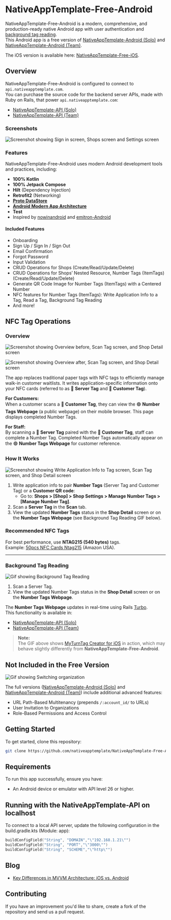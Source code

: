 # NativeAppTemplate-Free-Android

NativeAppTemplate-Free-Android is a modern, comprehensive, and production-ready native Android app with user authentication and [background tag reading](https://developer.apple.com/documentation/corenfc/adding-support-for-background-tag-reading).  
This Android app is a free version of  [NativeAppTemplate-Android (Solo)](https://nativeapptemplate.com/products/android-solo) and [NativeAppTemplate-Android (Team)](https://nativeapptemplate.com/products/android-team).  

The iOS version is available here: [NativeAppTemplate-Free-iOS](https://github.com/nativeapptemplate/NativeAppTemplate-Free-iOS).  

## Overview

NativeAppTemplate-Free-Android is configured to connect to `api.nativeapptemplate.com`.  
You can purchase the source code for the backend server APIs, made with Ruby on Rails, that power `api.nativeapptemplate.com`:

- [NativeAppTemplate-API (Solo)](https://nativeapptemplate.com/products/api-solo)  
- [NativeAppTemplate-API (Team)](https://nativeapptemplate.com/products/api-team)

### Screenshots

![Screenshot showing Sign in screen, Shops screen and Settings screen](https://github.com/nativeapptemplate/NativeAppTemplate-Free-Android/blob/main/docs/images/screenshots.png "Screenshot showing Sign in screen, Shops screen and Settings screen")

### Features

NativeAppTemplate-Free-Android uses modern Android development tools and practices, including:

- **100% Kotlin**
- **100% Jetpack Compose**
- **Hilt** (Dependency Injection)
- **Retrofit2** (Networking)
- **[Proto DataStore](https://developer.android.com/topic/libraries/architecture/datastore)**  
- **[Android Modern App Architecture](https://developer.android.com/topic/architecture#modern-app-architecture)**
- **Test**  
- Inspired by [nowinandroid](https://github.com/android/nowinandroid) and [emitron-Android](https://github.com/razeware/emitron-Android)

#### Included Features

- Onboarding
- Sign Up / Sign In / Sign Out
- Email Confirmation
- Forgot Password
- Input Validation
- CRUD Operations for Shops (Create/Read/Update/Delete)
- CRUD Operations for Shops’ Nested Resource, Number Tags (ItemTags) (Create/Read/Update/Delete)
- Generate QR Code Image for Number Tags (ItemTags) with a Centered Number
- NFC features for Number Tags (ItemTags): Write Application Info to a Tag, Read a Tag, Background Tag Reading
- And more!

## NFC Tag Operations

### Overview  

![Screenshot showing Overview before, Scan Tag screen, and Shop Detail screen](https://github.com/nativeapptemplate/NativeAppTemplate-Free-Android/blob/main/docs/images/overview_before.png "Screenshot showing Overview before")

![Screenshot showing Overview after, Scan Tag screen, and Shop Detail screen](https://github.com/nativeapptemplate/NativeAppTemplate-Free-Android/blob/main/docs/images/overview_after.png "Screenshot showing Overview after")

The app replaces traditional paper tags with NFC tags to efficiently manage walk-in customer waitlists. It writes application-specific information onto your NFC cards (referred to as :red_circle: **Server Tag** and :large_blue_circle: **Customer Tag**).

**For Customers:**  
When a customer scans a :large_blue_circle: **Customer Tag**, they can view the :green_circle: **Number Tags Webpage** (a public webpage) on their mobile browser. This page displays completed Number Tags.

**For Staff:**  
By scanning a :red_circle: **Server Tag** paired with the :large_blue_circle: **Customer Tag**, staff can complete a Number Tag. Completed Number Tags automatically appear on the :green_circle: **Number Tags Webpage** for customer reference.

### How It Works  

![Screenshot showing Write Application Info to Tag screen, Scan Tag screen, and Shop Detail screen](https://github.com/nativeapptemplate/NativeAppTemplate-Free-Android/blob/main/docs/images/screenshots_nfc.png "Screenshot showing Write Application Info to Tag screen, Scan Tag screen, and Shop Detail screen")

1. Write application info to pair **Number Tags** (Server Tag and Customer Tag) or a **Customer QR code**:  
   - Go to: **Shops > [Shop] > Shop Settings > Manage Number Tags > [Manage Number Tag]**.  
2. Scan a **Server Tag** in the **Scan** tab.  
3. View the updated **Number Tags** status in the **Shop Detail** screen or on the **Number Tags Webpage** (see Background Tag Reading GIF below).  

### Recommended NFC Tags  
For best performance, use **NTAG215 (540 bytes)** tags.  
Example: [50pcs NFC Cards Ntag215](https://www.amazon.com/dp/B087FRYY8S) (Amazon USA).  

---

### Background Tag Reading  

![Gif showing Background Tag Reading](https://github.com/nativeapptemplate/NativeAppTemplate-Free-Android/blob/main/docs/images/nfc.gif "Showing Background Tag Reading")  

1. Scan a Server Tag.  
2. View the updated Number Tags status in the **Shop Detail** screen or on the **Number Tags Webpage**.  

The **Number Tags Webpage** updates in real-time using Rails [Turbo](https://turbo.hotwired.dev).  
This functionality is available in:  
- [NativeAppTemplate-API (Solo)](https://nativeapptemplate.com/products/api-solo)  
- [NativeAppTemplate-API (Team)](https://nativeapptemplate.com/products/api-team)  

> **Note:**  
> The GIF above shows [MyTurnTag Creator for iOS](https://apps.apple.com/app/myturntag-creator/id1516198303) in action, which may behave slightly differently from **NativeAppTemplate-Free-Android**.

## Not Included in the Free Version

![Gif showing Switching organization](https://github.com/nativeapptemplate/NativeAppTemplate-Free-Android/blob/main/docs/images/organization.gif "Showing Switching organization")  

The full versions ([NativeAppTemplate-Android (Solo)](https://nativeapptemplate.com/products/android-solo) and [NativeAppTemplate-Android (Team)](https://nativeapptemplate.com/products/android-team)) include additional advanced features:

- URL Path-Based Multitenancy (prepends `/:account_id/` to URLs)
- User Invitation to Organizations
- Role-Based Permissions and Access Control

## Getting Started

To get started, clone this repository:

```bash
git clone https://github.com/nativeapptemplate/NativeAppTemplate-Free-Android.git
```

## Requirements

To run this app successfully, ensure you have:

- An Android device or emulator with API level 26 or higher.

## Running with the NativeAppTemplate-API on localhost

To connect to a local API server, update the following configuration in the build.gradle.kts (Module: app):

```kotlin
buildConfigField("String", "DOMAIN","\"192.168.1.21\"")
buildConfigField("String", "PORT","\"3000\"")
buildConfigField("String", "SCHEME","\"http\"")
```

## Blog

- [Key Differences in MVVM Architecture: iOS vs. Android](https://medium.com/@dadachix/key-differences-in-mvvm-architecture-ios-vs-android-e239d30b2ea7)

## Contributing

If you have an improvement you'd like to share, create a fork of the repository and send us a pull request.
